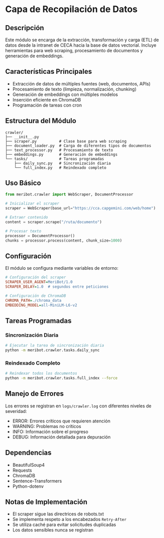 # Capa de Recopilación de Datos

## Descripción
Este módulo se encarga de la extracción, transformación y carga (ETL) de datos desde la intranet de CECA hacia la base de datos vectorial. Incluye herramientas para web scraping, procesamiento de documentos y generación de embeddings.

## Características Principales
- Extracción de datos de múltiples fuentes (web, documentos, APIs)
- Procesamiento de texto (limpieza, normalización, chunking)
- Generación de embeddings con múltiples modelos
- Inserción eficiente en ChromaDB
- Programación de tareas con cron

## Estructura del Módulo
```
crawler/
├── __init__.py
├── scraper.py          # Clase base para web scraping
├── document_loader.py  # Carga de diferentes tipos de documentos
├── text_processor.py   # Procesamiento de texto
├── embeddings.py       # Generación de embeddings
└── tasks/              # Tareas programadas
    ├── daily_sync.py   # Sincronización diaria
    └── full_index.py   # Reindexado completo
```

## Uso Básico

```python
from meribot.crawler import WebScraper, DocumentProcessor

# Inicializar el scraper
scraper = WebScraper(base_url="https://cca.capgemini.com/web/home")

# Extraer contenido
content = scraper.scrape("/ruta/documento")

# Procesar texto
processor = DocumentProcessor()
chunks = processor.process(content, chunk_size=1000)
```

## Configuración
El módulo se configura mediante variables de entorno:

```ini
# Configuración del scraper
SCRAPER_USER_AGENT=MeriBot/1.0
SCRAPER_DELAY=1.0  # segundos entre peticiones

# Configuración de ChromaDB
CHROMA_PATH=./chroma_data
EMBEDDING_MODEL=all-MiniLM-L6-v2
```

## Tareas Programadas

### Sincronización Diaria
```bash
# Ejecutar la tarea de sincronización diaria
python -m meribot.crawler.tasks.daily_sync
```

### Reindexado Completo
```bash
# Reindexar todos los documentos
python -m meribot.crawler.tasks.full_index --force
```

## Manejo de Errores
Los errores se registran en `logs/crawler.log` con diferentes niveles de severidad:
- ERROR: Errores críticos que requieren atención
- WARNING: Problemas no críticos
- INFO: Información sobre el progreso
- DEBUG: Información detallada para depuración

## Dependencias
- BeautifulSoup4
- Requests
- ChromaDB
- Sentence-Transformers
- Python-dotenv

## Notas de Implementación
- El scraper sigue las directrices de robots.txt
- Se implementa respeto a los encabezados `Retry-After`
- Se utiliza caché para evitar solicitudes duplicadas
- Los datos sensibles nunca se registran
